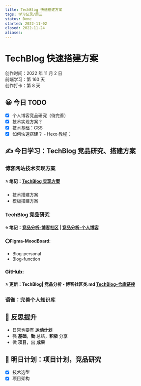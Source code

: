 ```yaml
---
title: TechBlog 快速搭建方案
tags: 学习记录/周三
status: Done
started: 2022-11-02
closed: 2022-11-24
aliases: 
---
```

# TechBlog 快速搭建方案
创作时间：2022 年 11 月 2 日  
前端学习：第 160 天  
创作打卡：第 8 天
## 😀 今日 TODO
- [x] 个人博客竞品研究（待完善）
- [x] 技术实现方案？
- [x] 技术基础：CSS
- [x] 如何快速搭建？ - Hexo 教程：
## ✍️ 今日学习：TechBlog 竞品研究、搭建方案
### 博客网站技术实现方案
#### ⭐ 笔记：[TechBlog 实现方案](https://www.yuque.com/docs/share/c7e65763-3226-4e41-8177-9ae02ea8518c?view=doc_embed)
- 技术搭建方案
- 模板搭建方案
### TechBlog 竞品研究
#### ⭐ 笔记：[竞品分析-博客社区](https://www.yuque.com/docs/share/8ef97df2-1863-4048-b9c9-b7c04776d9df?view=doc_embed) | [竞品分析-个人博客](https://www.yuque.com/docs/share/694d2eb1-4a7c-4481-bb86-68be680b89f4?view=doc_embed)
#### ⭕Figma-MoodBoard:
- Blog-personal
- Blog-function
### GitHub:
#### ⭐ 更新：TechBlog| 竞品分析 - 博客社区类.md [TechBlog-仓库链接](https://github.com/Jenniferwonder/TechBlog)
### 语雀：完善个人知识库
## 🔖 反思提升
- 日常也要有 **运动计划**
- 强 **基础**，**勤** 总结，**积极** 分享
- 做 **项目**，出 **成果**
## 🔖 明日计划：项目计划，竞品研究
- [x] 技术选型
- [x] 项目架构

